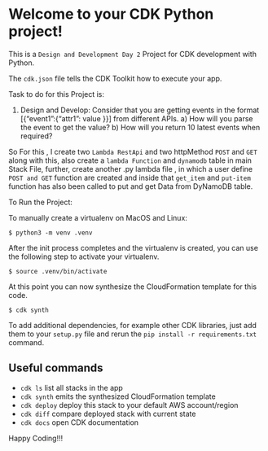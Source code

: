 
# Welcome to your CDK Python project!

This is a `Design and Development Day 2` Project for CDK development with Python.

The `cdk.json` file tells the CDK Toolkit how to execute your app.

Task to do for this Project is:
1) Design and Develop:    Consider that you are getting events in the format [{“event1”:{“attr1”: value }}] from different APIs.
    a) How will you parse the event to get the value?
    b) How will you return 10 latest events when required?

So For this , I create two `Lambda RestApi` and two  httpMethod `POST` and `GET` along with this, also create a `lambda Function` and `dynamodb` table in main Stack File,
further, create another .py lambda file , in which a user define `POST and GET` function are created and inside that `get_item` and `put-item` 
function has also been called to put and get Data from DyNamoDB table.



To Run the Project:

To manually create a virtualenv on MacOS and Linux:

```
$ python3 -m venv .venv
```

After the init process completes and the virtualenv is created, you can use the following
step to activate your virtualenv.

```
$ source .venv/bin/activate
```

At this point you can now synthesize the CloudFormation template for this code.

```
$ cdk synth
```

To add additional dependencies, for example other CDK libraries, just add
them to your `setup.py` file and rerun the `pip install -r requirements.txt`
command.

## Useful commands

 * `cdk ls`          list all stacks in the app
 * `cdk synth`       emits the synthesized CloudFormation template
 * `cdk deploy`      deploy this stack to your default AWS account/region
 * `cdk diff`        compare deployed stack with current state
 * `cdk docs`        open CDK documentation

Happy Coding!!!

